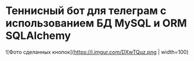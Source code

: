 # Теннисный бот для телеграм с использованием БД MySQL и ORM SQLAlchemy

![Фото сделанных кнопок](https://i.imgur.com/DXwTQuz.png | width=100)

